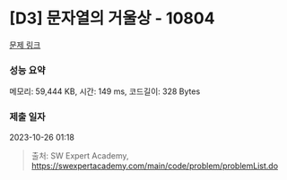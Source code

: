 # [D3] 문자열의 거울상 - 10804 

[문제 링크](https://swexpertacademy.com/main/code/problem/problemDetail.do?contestProbId=AXTC0x16D8EDFASe) 

### 성능 요약

메모리: 59,444 KB, 시간: 149 ms, 코드길이: 328 Bytes

### 제출 일자

2023-10-26 01:18



> 출처: SW Expert Academy, https://swexpertacademy.com/main/code/problem/problemList.do